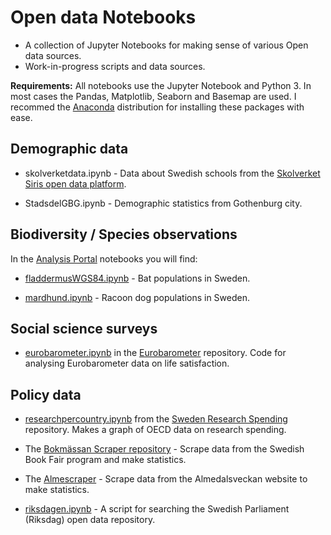 # Open data Notebooks

- A collection of Jupyter Notebooks for making sense of various Open data sources.
- Work-in-progress scripts and data sources.


**Requirements:**
All notebooks use the Jupyter Notebook and Python 3. In most cases the Pandas, Matplotlib, Seaborn and Basemap are used. I recommed the [Anaconda](https://www.continuum.io/downloads) distribution for installing these packages with ease. 


## Demographic data
* skolverketdata.ipynb - Data about Swedish schools from the [Skolverket Siris open data platform](http://siris.skolverket.se/siris/f?p=Siris:1:0).

* StadsdelGBG.ipynb - Demographic statistics from Gothenburg city. 


## Biodiversity / Species observations
In the [Analysis Portal](https://github.com/christopherkullenberg/AnalysisportalNotebooks) notebooks you will find:

* [fladdermusWGS84.ipynb](https://github.com/christopherkullenberg/AnalysisportalNotebooks/blob/master/fladdermusWGS84.ipynb) - Bat populations in Sweden. 

* [mardhund.ipynb](https://github.com/christopherkullenberg/AnalysisportalNotebooks/blob/master/mardhund.ipynb) - Racoon dog populations in Sweden.


## Social science surveys
* [eurobarometer.ipynb](https://github.com/christopherkullenberg/eurobarometer/blob/master/eurobarometer.ipynb) in the [Eurobarometer](https://github.com/christopherkullenberg/eurobarometer) repository. Code for analysing Eurobarometer data on life satisfaction. 



## Policy data
* [researchpercountry.ipynb](https://github.com/christopherkullenberg/Swedenresearchspending/blob/master/researchpercountry.ipynb) from the [Sweden Research Spending](https://github.com/christopherkullenberg/Swedenresearchspending) repository. Makes a graph of OECD data on research spending. 

* The [Bokmässan Scraper repository](https://github.com/christopherkullenberg/Bokm-ssanScraper) - Scrape data from the Swedish Book Fair program and make statistics. 

* The [Almescraper](https://github.com/christopherkullenberg/AlmeScraper) - Scrape data from the Almedalsveckan website to make statistics. 

* [riksdagen.ipynb](https://github.com/christopherkullenberg/riksdagen/blob/master/riksdagen.ipynb) - A script for searching the Swedish Parliament (Riksdag) open data repository. 
